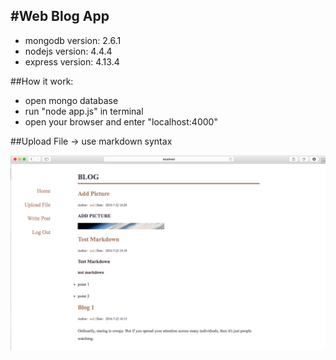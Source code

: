 #Web Blog App
------
- mongodb version: 2.6.1
- nodejs version: 4.4.4
- express version: 4.13.4

##How it work:
- open mongo database
- run "node app.js" in terminal
- open your browser and enter "localhost:4000"

##Upload File -> use markdown syntax

![](/public/images/sample.png)
